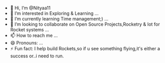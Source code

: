 - 👋 Hi, I’m @Nityaa11
- 👀 I’m interested in Exploring & Learning ...
- 🌱 I’m currently learning Time management;) ...
- 💞️ I’m looking to collaborate on Open Source Projects,Rocketry & Iot for Rocket systems ...
- 📫 How to reach me ...
- 😄 Pronouns: ...
- ⚡ Fun fact: I help build Rockets,so if u see something flying,it's either a success or..i need to run.

<!---
Nityaa11/Nityaa11 is a ✨ special ✨ repository because its `README.md` (this file) appears on your GitHub profile.
You can click the Preview link to take a look at your changes.
--->
